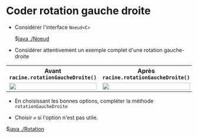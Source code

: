 <style>
pre > code {
    -webkit-touch-callout: text;
    -webkit-user-select: text;
    -khtml-user-select: text;
    -moz-user-select: text;
    -ms-user-select: text;
    user-select: text;
}
</style>



# Coder rotation gauche droite

* Considérer l'interface `Noeud<C>`

    $[java ./Noeud]()

* Considérer attentivement un exemple complet d'une rotation gauche-droite

<table>
<tr>
<th>Avant <code>racine.rotationGaucheDroite()</code></th>
<th>Après <code>racine.rotationGaucheDroite()</code></th>
</tr>
<tr>
<td>
        <img src="https://ciboulot.ca/cegep/420-3C6-MO/modules/05/04/mini_test_atelier/avant.svg" width="100%"/>
</td>
<td>
        <img src="https://ciboulot.ca/cegep/420-3C6-MO/modules/05/04/mini_test_atelier/apres.svg" width="100%"/>
</td>
</tr>
</table>

* En choisissant les bonnes options, compléter la méthode `rotationGaucheDroite`

* Choisir `∅` si l'option n'est pas utile.

$[java ./Rotation]()
